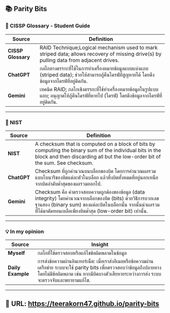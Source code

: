   
## 📚 **Parity Bits**  

### 📖 CISSP Glossary - Student Guide 
| **Source**          | **Definition**                                                       |
|----------------------|---------------------------------------------------------------------------------------------------------------------------------------------------|
| **CISSP Glossary**  | RAID Technique;Logical mechanism used to mark striped data; allows recovery of missing drive(s) by pulling data from adjacent drives.                           |
| **ChatGPT**         | กลไกทางตรรกะที่ใช้ในการทำเครื่องหมายข้อมูลแบบแบ่งแถบ (striped data); ช่วยให้สามารถกู้คืนไดรฟ์ที่สูญหายได้ โดยดึงข้อมูลจากไดรฟ์ที่อยู่ติดกัน.    |
| **Gemini**          | เทคนิค RAID; กลไกเชิงตรรกะที่ใช้ทำเครื่องหมายข้อมูลในรูปแบบแถบ; อนุญาตให้กู้คืนไดรฟ์ที่หายไป (ไดรฟ์) โดยดึงข้อมูลจากไดรฟ์ที่อยู่ติดกัน.          |

---

### 📖 NIST
| **Source**          | **Definition**                                                       |
|----------------------|---------------------------------------------------------------------------------------------------------------------------------------------------|
| **NIST**            | A checksum that is computed on a block of bits by computing the binary sum of the individual bits in the block and then discarding all but the low-order bit of the sum. See checksum. |
| **ChatGPT**         | Checksum ที่ถูกคำนวณบนบล็อกของบิต โดยการคำนวณผลรวมแบบไบนารีของบิตแต่ละตัวในบล็อก แล้วทิ้งบิตทั้งหมดที่อยู่นอกเหนือจากบิตลำดับต่ำสุดของผลรวมออกไป. |
| **Gemini**          | Checksum คือ ค่าตรวจสอบความถูกต้องของข้อมูล (data integrity) โดยคำนวณจากบล็อกของบิต (bits) ด้วยวิธีการบวกเลขฐานสอง (binary sum) ของแต่ละบิตในบล็อกนั้น จากนั้นนำผลรวมที่ได้มาตัดทอนเหลือเพียงบิตต่ำสุด (low-order bit) เท่านั้น. |

---

### 💡 In my opinion 
| **Source**       | **Insight**                                                                                                    |                                                                                                       
|-------------------|-------------------------------------------------------------------------------------------------------------------------|
| **Myself**       | กลไกที่ใช้ตรวจสอบหรือแก้ไขข้อผิดพลาดในข้อมูล                                                                            |
| **Daily Example**| การส่งข้อความผ่านอินเทอร์เน็ต: เมื่อเราส่งอีเมลหรือข้อความผ่านเครือข่าย ระบบจะใช้ parity bits เพื่อตรวจสอบว่าข้อมูลถึงปลายทางโดยไม่มีข้อผิดพลาด เช่น หากมีบิตบางตัวเสียหายระหว่างการส่ง ระบบจะตรวจจับและพยายามแก้ไข. |

---

## 📁 URL: https://teerakorn47.github.io/parity-bits
